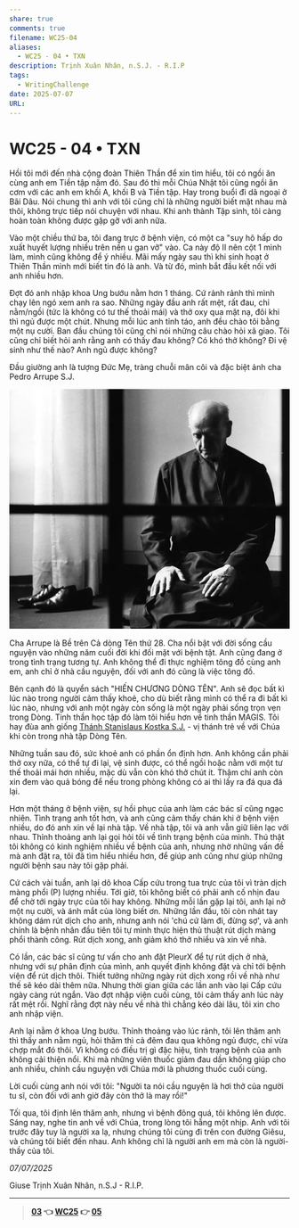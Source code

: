 ```yaml
---
share: true
comments: true
filename: WC25-04
aliases:
  - WC25 - 04 • TXN
description: Trịnh Xuân Nhân, n.S.J. - R.I.P
tags:
  - WritingChallenge
date: 2025-07-07
URL: 
---
```

# WC25 - 04 • TXN  
  
Hồi tôi mới đến nhà cộng đoàn Thiên Thần để xin tìm hiểu, tôi có ngồi ăn cùng anh em Tiền tập năm đó. Sau đó thì mỗi Chúa Nhật tôi cũng ngồi ăn cơm với các anh em khối A, khối B và Tiền tập. Hay trong buổi đi dã ngoại ở Bãi Dâu. Nói chung thì anh với tôi cũng chỉ là những người biết mặt nhau mà thôi, không trực tiếp nói chuyện với nhau. Khi anh thành Tập sinh, tôi càng hoàn toàn không được gặp gỡ với anh nữa.  
  
Vào một chiều thứ ba, tôi đang trực ở bệnh viện, có một ca "suy hô hấp do xuất huyết lượng nhiều trên nền u gan vỡ" vào. Ca này độ II nên cột 1 mình làm, mình cũng không để ý nhiều. Mãi mấy ngày sau thì khi sinh hoạt ở Thiên Thần mình mới biết tin đó là anh. Và từ đó, mình bắt đầu kết nối với anh nhiều hơn.  
  
Đợt đó anh nhập khoa Ung bướu nằm hơn 1 tháng. Cứ rảnh rảnh thì mình chạy lên ngó xem anh ra sao. Những ngày đầu anh rất mệt, rất đau, chỉ nằm/ngồi (tức là không có tư thế thoải mái) và thở oxy qua mặt nạ, đôi khi thì ngủ được một chút. Nhưng mỗi lúc anh tỉnh táo, anh đều chào tôi bằng một nụ cười. Ban đầu chúng tôi cũng chỉ nói những câu chào hỏi xã giao. Tôi cũng chỉ biết hỏi anh rằng anh có thấy đau không? Có khó thở không? Đi vệ sinh như thế nào? Anh ngủ được không?  
  
Đầu giường anh là tượng Đức Mẹ, tràng chuỗi mân côi và đặc biệt ảnh cha Pedro Arrupe S.J.  
  
![WC25 - 04-Pedro Arrupe.webp](../assets/img/WC25%20-%2004-Pedro%20Arrupe.webp)  
  
Cha Arrupe là Bề trên Cả dòng Tên thứ 28. Cha nổi bật với đời sống cầu nguyện vào những năm cuối đời khi đối mặt với bệnh tật. Anh cũng đang ở trong tình trạng tương tự. Anh không thể đi thực nghiệm tông đồ cùng anh em, anh chỉ ở nhà cầu nguyện, đối với anh đó cũng là việc tông đồ.  
  
Bên cạnh đó là quyển sách "HIẾN CHƯƠNG DÒNG TÊN". Anh sẽ đọc bất kì lúc nào trong người cảm thấy khoẻ, cho dù biết rằng mình có thể ra đi bất kì lúc nào, nhưng với anh một ngày còn sống là một ngày phải sống trọn vẹn trong Dòng. Tinh thần học tập đó làm tôi hiểu hơn về tinh thần MAGIS. Tôi hay đùa anh giống [Thánh Stanislaus Kostka S.J.](../../Stanislaus%20Kostka.md) - vị thánh trẻ về với Chúa khi còn trong nhà tập Dòng Tên.  
  
Những tuần sau đó, sức khoẻ anh có phần ổn định hơn. Anh không cần phải thở oxy nữa, có thể tự đi lại, vệ sinh được, có thể ngồi hoặc nằm với một tư thế thoải mái hơn nhiều, mặc dù vẫn còn khó thở chút ít. Thậm chí anh còn xin đem vào quả bóng để nếu trong phòng không có ai thì lấy ra đá qua đá lại.  
  
Hơn một tháng ở bệnh viện, sự hồi phục của anh làm các bác sĩ cũng ngạc nhiên. Tình trạng anh tốt hơn, và anh cũng cảm thấy chán khi ở bệnh viện nhiều, do đó anh xin về lại nhà tập. Về nhà tập, tôi và anh vẫn giữ liên lạc với nhau. Thỉnh thoảng anh lại gọi hỏi tôi về tình trạng bệnh của mình. Thú thật tôi không có kinh nghiệm nhiều về bệnh của anh, nhưng nhờ những vấn đề mà anh đặt ra, tôi đã tìm hiểu nhiều hơn, để giúp anh cũng như giúp những người bệnh sau này tôi gặp phải.  
  
Cứ cách vài tuần, anh lại dô khoa Cấp cứu trong tua trực của tôi vì tràn dịch màng phổi (P) lượng nhiều. Tới giờ, tôi không biết có phải anh cố nhịn đau để chờ tới ngày trực của tôi hay không. Những mỗi lần gặp lại tôi, anh lại nở một nụ cười, và ánh mắt của lòng biết ơn. Những lần đầu, tôi còn nhát tay không dám rút dịch cho anh, nhưng anh nói 'chú cứ làm đi, đừng sợ', và anh chính là bệnh nhân đầu tiên tôi tự mình thực hiện thủ thuật rút dịch màng phổi thành công. Rút dịch xong, anh giảm khó thở nhiều và xin về nhà.  
  
Có lần, các bác sĩ cũng tư vấn cho anh đặt PleurX để tự rút dịch ở nhà, nhưng với sự phân định của mình, anh quyết định không đặt và chỉ tới bệnh viện để rút dịch thôi. Thiết tưởng những ngày rút dịch xong rồi về nhà như thế sẽ kéo dài thêm nữa. Nhưng thời gian giữa các lần anh vào lại Cấp cứu ngày càng rút ngắn. Vào đợt nhập viện cuối cùng, tôi cảm thấy anh lúc này rất mệt rồi. Nghĩ rằng đợt này nếu về nhà thì chẳng kéo dài lâu, tôi xin cho anh nhập viện.  
  
Anh lại nằm ở khoa Ung bướu. Thỉnh thoảng vào lúc rảnh, tôi lên thăm anh thì thấy anh nằm ngủ, hỏi thăm thì cả đêm đau qua không ngủ được, chỉ vừa chợp mắt đó thôi. Vì không có điều trị gì đặc hiệu, tình trạng bệnh của anh không cải thiện nổi. Khi mà những viên thuốc giảm đau dần không giúp cho anh nhiều, chính cầu nguyện với Chúa mới là phương thuốc cuối cùng.  
  
Lời cuối cùng anh nói với tôi: "Người ta nói cầu nguyện là hơi thở của người tu sĩ, còn đối với anh giờ đây còn thở là may rồi!"  
  
Tối qua, tôi định lên thăm anh, nhưng vì bệnh đông quá, tôi không lên được. Sáng nay, nghe tin anh về với Chúa, trong lòng tôi hẫng một nhịp. Anh với tôi trước đây tuy là người xa lạ, nhưng chúng tôi cùng đi trên con đường Giêsu, và chúng tôi biết đến nhau. Anh không chỉ là người anh em mà còn là người-thầy của tôi.  
  
*07/07/2025*  
  
Giuse Trịnh Xuân Nhân, n.S.J - R.I.P.  
  
---  
> **[03](./WC25-03.md) 👈 [WC25](./WC25.md) 👉 [05](WC25%20-%2005.md)**